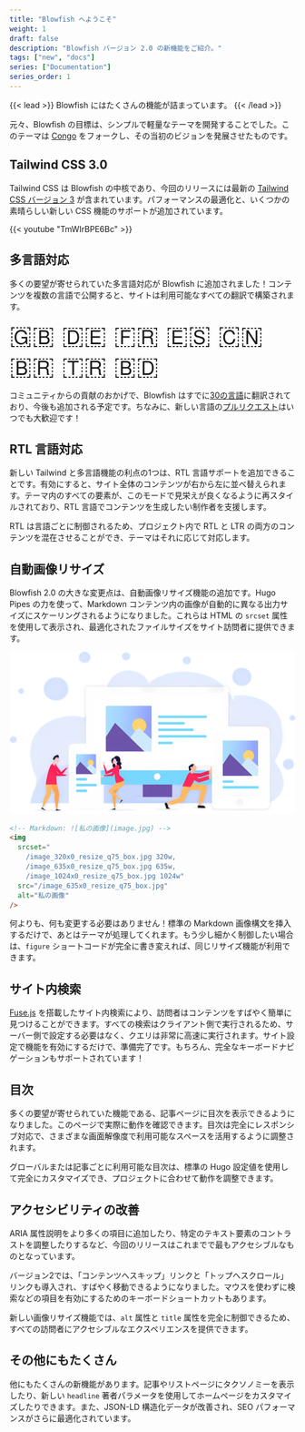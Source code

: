 ```yaml
---
title: "Blowfish へようこそ"
weight: 1
draft: false
description: "Blowfish バージョン 2.0 の新機能をご紹介。"
tags: ["new", "docs"]
series: ["Documentation"]
series_order: 1
---
```


{{< lead >}}
Blowfish にはたくさんの機能が詰まっています。
{{< /lead >}}

元々、Blowfish の目標は、シンプルで軽量なテーマを開発することでした。このテーマは [Congo](https://github.com/nunocoracao/congo) をフォークし、その当初のビジョンを発展させたものです。

## Tailwind CSS 3.0

Tailwind CSS は Blowfish の中核であり、今回のリリースには最新の [Tailwind CSS バージョン 3](https://tailwindcss.com/blog/tailwindcss-v3) が含まれています。パフォーマンスの最適化と、いくつかの素晴らしい新しい CSS 機能のサポートが追加されています。

{{< youtube "TmWIrBPE6Bc" >}}

## 多言語対応

多くの要望が寄せられていた多言語対応が Blowfish に追加されました！コンテンツを複数の言語で公開すると、サイトは利用可能なすべての翻訳で構築されます。

<div class="text-2xl text-center" style="font-size: 2.8rem">🇬🇧 🇩🇪 🇫🇷 🇪🇸 🇨🇳 🇧🇷 🇹🇷 🇧🇩</div>

コミュニティからの貢献のおかげで、Blowfish はすでに[30の言語](https://github.com/nunocoracao/blowfish/tree/main/i18n)に翻訳されており、今後も追加される予定です。ちなみに、新しい言語の[プルリクエスト](https://github.com/nunocoracao/blowfish/pulls)はいつでも大歓迎です！

## RTL 言語対応

新しい Tailwind と多言語機能の利点の1つは、RTL 言語サポートを追加できることです。有効にすると、サイト全体のコンテンツが右から左に並べ替えられます。テーマ内のすべての要素が、このモードで見栄えが良くなるように再スタイルされており、RTL 言語でコンテンツを生成したい制作者を支援します。

RTL は言語ごとに制御されるため、プロジェクト内で RTL と LTR の両方のコンテンツを混在させることができ、テーマはそれに応じて対応します。

## 自動画像リサイズ

Blowfish 2.0 の大きな変更点は、自動画像リサイズ機能の追加です。Hugo Pipes の力を使って、Markdown コンテンツ内の画像が自動的に異なる出力サイズにスケーリングされるようになりました。これらは HTML の `srcset` 属性を使用して表示され、最適化されたファイルサイズをサイト訪問者に提供できます。

![Image with alternate text](image-resizing.webp)

```html
<!-- Markdown: ![私の画像](image.jpg) -->
<img
  srcset="
    /image_320x0_resize_q75_box.jpg 320w,
    /image_635x0_resize_q75_box.jpg 635w,
    /image_1024x0_resize_q75_box.jpg 1024w"
  src="/image_635x0_resize_q75_box.jpg"
  alt="私の画像"
/>
```

何よりも、何も変更する必要はありません！標準の Markdown 画像構文を挿入するだけで、あとはテーマが処理してくれます。もう少し細かく制御したい場合は、`figure` ショートコードが完全に書き変えれば、同じリサイズ機能が利用できます。

## サイト内検索

[Fuse.js](https://fusejs.io) を搭載したサイト内検索により、訪問者はコンテンツをすばやく簡単に見つけることができます。すべての検索はクライアント側で実行されるため、サーバー側で設定する必要はなく、クエリは非常に高速に実行されます。サイト設定で機能を有効にするだけで、準備完了です。もちろん、完全なキーボードナビゲーションもサポートされています！

## 目次

多くの要望が寄せられていた機能である、記事ページに目次を表示できるようになりました。このページで実際に動作を確認できます。目次は完全にレスポンシブ対応で、さまざまな画面解像度で利用可能なスペースを活用するように調整されます。

グローバルまたは記事ごとに利用可能な目次は、標準の Hugo 設定値を使用して完全にカスタマイズでき、プロジェクトに合わせて動作を調整できます。

## アクセシビリティの改善

ARIA 属性説明をより多くの項目に追加したり、特定のテキスト要素のコントラストを調整したりするなど、今回のリリースはこれまでで最もアクセシブルなものとなっています。

バージョン2では、「コンテンツへスキップ」リンクと「トップへスクロール」リンクも導入され、すばやく移動できるようになりました。マウスを使わずに検索などの項目を有効にするためのキーボードショートカットもあります。

新しい画像リサイズ機能では、`alt` 属性と `title` 属性を完全に制御できるため、すべての訪問者にアクセシブルなエクスペリエンスを提供できます。

## その他にもたくさん

他にもたくさんの新機能があります。記事やリストページにタクソノミーを表示したり、新しい `headline` 著者パラメータを使用してホームページをカスタマイズしたりできます。また、JSON-LD 構造化データが改善され、SEO パフォーマンスがさらに最適化されています。

